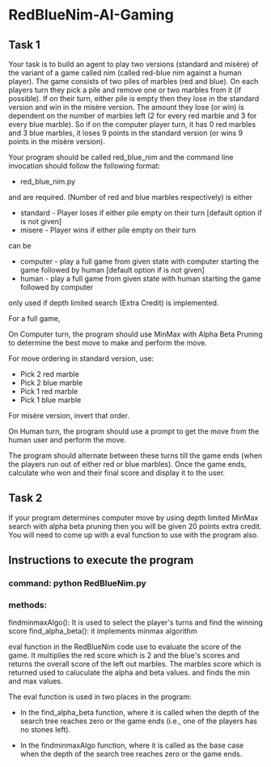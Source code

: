 # RedBlueNim-AI-Gaming

## Task 1

Your task is to build an agent to play two versions (standard and misère) of  the variant of a game called nim (called red-blue nim against a human player). The game consists of two piles of marbles (red and blue). On each players turn they pick a pile and remove one or two marbles from it (if possible). If on their turn, either pile is empty then they lose in the standard version and win in the misère version. The amount they lose (or win) is dependent on the number of marbles left (2 for every red marble and 3 for every blue marble). So if on the computer player turn, it has 0 red marbles and 3 blue marbles, it loses 9 points in the standard version (or wins 9 points in the misère version).

Your program should be called red_blue_nim and the command line invocation should follow the following format:

- red_blue_nim.py <num-red> <num-blue> <version> <first-player> <depth>

<num-red> and <num-blue> are required. (Number of red and blue marbles respectively)
<version> is either
- standard - Player loses if either pile empty on their turn [default option if <version> is not given]
- misere - Player wins if either pile empty on their turn

<first-player> can be
- computer - play a full game from given state with computer starting the game followed by human [default option if <first-player> is not given]
- human - play a full game from given state with human starting the game followed by computer

<depth>  only used if depth limited search (Extra Credit) is implemented.

For a full game,

On Computer turn, the program should use MinMax with Alpha Beta Pruning to determine the best move to make and perform the move.

For move ordering in standard version, use:
- Pick 2 red marble
- Pick 2 blue marble
- Pick 1 red marble
- Pick 1 blue marble

For misère version, invert that order.

On Human turn, the program should use a prompt to get the move from the human user and perform the move.

The program should alternate between these turns till the game ends (when the players run out of either red or blue marbles). Once the game ends, calculate who won and their final score and display it to the user.

## Task 2
If your program determines computer move by using depth limited MinMax search with alpha beta pruning then you will be given 20 points extra credit. You will need to come up with a eval function to use with the program also.


## Instructions to execute the program 

### command: python RedBlueNim.py <red> <blue> <player> <depth>

### methods: 

findminmaxAlgo(): It is used to select the player's turns and find the winning score
find_alpha_beta(): it implements minmax algorithm

eval function in the RedBlueNim code use to evaluate the score of the game.
It multiplies the red score which is 2 and the blue's scores and returns the overall score of the 
left out marbles. The marbles score which is returned used to caluculate the alpha and beta values.
and finds the min and max values.

The eval function is used in two places in the program:

- In the find_alpha_beta function, where it is called when the depth of the search tree reaches zero or 
the game ends (i.e., one of the players has no stones left).

- In the findminmaxAlgo function, where it is called as the base case when the depth of the search tree 
reaches zero or the game ends.

